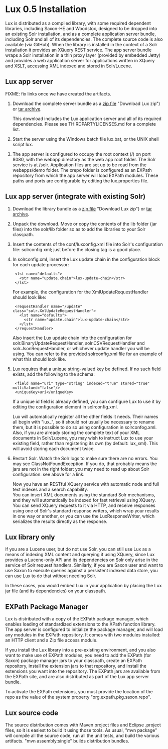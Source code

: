 # Lux 0.5 Installation #

Lux is distributed as a compiled library, with some
required dependent libraries, including Saxon-HE and Woodstox, designed to be
dropped into an existing Solr installation, and as a complete
application server bundle, including Solr and all of its dependencies.  The complete 
source code is also available (via GitHub).
When the library is installed in the context of a Solr installation it provides an 
XQuery REST service.  The app server bundle wraps a Solr installation in a thin
proxy layer (provided by embedded Jetty) and provides
a web application server for applications written in XQuery and XSLT,
accessing XML indexed and stored in Solr/Lucene.

## Lux app server ##

FIXME: fix links once we have created the artifacts.

1. Download the complete server bundle as a [zip
   file](http://luxdb.net/download/lux-server-0.5.zip) "Download Lux zip")
   or [tar archive](http://luxdb.net/download/lux-server-0.5.tar.gz
   "Download Lux tar").

   This download includes the Lux application server and all of its required
   dependencies.  Please see THIRDPARTYLICENSES.md for a complete list.

2. Start the server using the Windows batch file lux.bat, or the UNIX
   shell script lux.

3. The app server is configured to occupy the root context (/) on port 8080,
with the webapp directory as the web app root folder. The Solr service is at /solr.
Application files are set up to be read from the webapps/demo folder.
The xrepo folder is configured as an EXPath repository from which the app server will 
load EXPath modules.  These paths and ports are configurable by editing the lux.properties file.

## Lux app server (integrate with existing Solr) ##

1. Download the library bundle as a [zip
   file](http://luxdb.net/download/lux-0.5.zip) "Download Lux zip") or [tar
   archive](http://luxdb.net/download/lux-0.5.tar.gz "Download Lux tar").

2. Unpack the download. Move or copy the contents of the lib folder (jar
   files) into the solr/lib folder so as to add the libraries to your Solr
   classpath.

3. Insert the contents of the conf/luxconfig.xml file into Solr's
   configuration file: solrconfig.xml; just before the closing <config> tag
   is a good place.

4. In solrconfig.xml, insert the Lux update chain in the configuration
   block for each update processor:

        <lst name="defaults">
          <str name="update.chain">lux-update-chain</str>
        </lst>

   For example, the configuration for the XmlUpdateRequestHandler should
   look like:

        <requestHandler name="/update" class="solr.XmlUpdateRequestHandler">
          <lst name="defaults">
            <str name="update.chain">lux-update-chain</str>
          </lst>                  
        </requestHandler>

   Also insert the Lux update chain into the configuration for
   solr.BinaryUpdateRequestHandler, solr.CSVRequestHandler and
   solr.JsonRequestHandler, or whichever update handler you will be
   using.  You can refer to the provided solrconfig.xml file for an
   example of what this should look like.

4. Lux requires that a unique string-valued key be defined. If no such field
   exists, add the following to the schema:

        <field name="uri" type="string" indexed="true" stored="true" multiValued="false"/>
        <uniqueKey>uri</uniqueKey>
           
   If a unique id field is already defined, you can configure Lux to use it by editing
   the configuration element <updateRequestProcessorChain name="lux-update-chain">
   in solrconfig.xml.

   Lux will automatically register all the other fields it needs.  Their names all begin with "lux_", so it
   should not usually be necessary to rename them, but it is possible to do so using configuration in solrconfog.xml.
   Also, if you are already storing the complete text of your XML documents in Solr/Lucene, you may wish to instruct 
   Lux to use your existing field, rather than registering its own (by default: lux_xml).  This will avoid storing each
   document twice.

5. Restart Solr.  Watch the Solr logs to make sure there are no errors.
   You may see ClassNotFoundException.  If you do, that probably means the
   jars are not in the right folder: you may need to read up about Solr
   configuration: see above for a link.

   Now you have an RESTful XQuery service with automatic node and full text indexes and a search capability.  
   You can insert XML documents using the standard Solr mechanisms, and they will 
   automatically be indexed for fast retrieval using XQuery. You can send XQuery requests to it via HTTP, and receive
   responses using one of Solr's standard response writers, which wrap your results in one way or another, or
   you can use the LuxResponseWriter, which serializes the results directly as the response.

## Lux library only ##

If you are a Lucene user, but do not use Solr, you can still use Lux as a
means of indexing XML content and querying it using XQuery, since Lux
provides a Lucene-only API and its dependencies on Solr only arise in the
service of Solr request handlers.  Similarly, if you are Saxon user and
want to use Saxon to execute queries against a persistent indexed data
store, you can use Lux to do that without needing Solr.

In these cases, you would embed Lux in your application by placing the Lux jar file (and its
dependencies) on your classpath.

## EXPath Package Manager

Lux is distributed with a copy of the EXPath package manager, which enables
loading of standardized extensions to the XPath function library.  The app
server is configured to initialize the package manager, and will load any
modules in the EXPath repository.  It comes with two modules installed: an
HTTP client and a Zip file access module.

If you install the Lux library into a pre-existing environment, and you
also want to make use of EXPath modules, you need to add the EXPath (for
Saxon) package manager jars to your classpath, create an EXPath repository,
install the extension jars to that repository, and install the extensions
you want into the repository.  The EXPath jars are available from the
EXPath site, and are also distributed as part of the Lux app server bundle.

To activate the EXPath extensions, you must provide the location of the
repo as the value of the system property "org.expath.pkg.saxon.repo".

## Lux source code ##

The source distribution comes with Maven project files and Eclipse
.project files, so it is easiest to build it using those tools.  As usual,
"mvn package" will compile all the source code, run all the unit tests, and
build the various artifacts.  "mvn assembly:single" builds distribution bundles.

